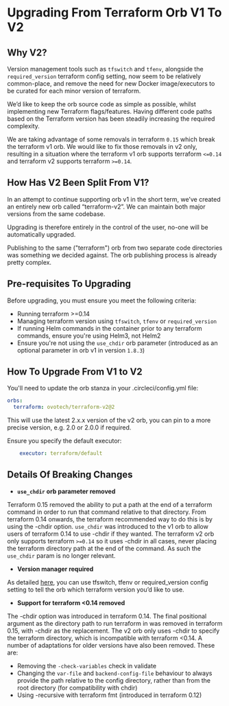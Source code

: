 # Upgrading From Terraform Orb V1 To V2

## Why V2?

Version management tools such as `tfswitch` and `tfenv`, alongside the
`required_version` terraform config setting, now seem to be relatively
common-place, and remove the need for new Docker image/executors to be curated
for each minor version of terraform.

We’d like to keep the orb source code as simple as possible, whilst implementing
new Terraform flags/features. Having different code paths based on the Terraform
version has been steadily increasing the required complexity.

We are taking advantage of some removals in terraform `0.15` which
break the terraform v1 orb. We would like to fix those removals in v2 only,
resulting in a situation where the terraform v1 orb supports terraform `<=0.14`
and terraform v2 supports terraform `>=0.14`.

## How Has V2 Been Split From V1?

In an attempt to continue supporting orb v1 in the short term, we’ve created an
entirely new orb called “terraform-v2”. We can maintain both major versions
from the same codebase.

Upgrading is therefore entirely in the control of the user, no-one will be 
automatically upgraded.

Publishing to the same ("terraform") orb from two separate code directories
was something we decided against. The orb publishing process is already pretty
complex.

## Pre-requisites To Upgrading

Before upgrading, you must ensure you meet the following criteria:

- Running terraform >=0.14
- Managing terraform version using `tfswitch`, `tfenv` or `required_version`
- If running Helm commands in the container prior to any terraform commands,
ensure you're using Helm3, not Helm2
- Ensure you're not using the `use_chdir` orb parameter (introduced as an
optional parameter in orb v1 in version `1.8.3`)

## How To Upgrade From V1 to V2

You'll need to update the orb stanza in your .circleci/config.yml file:

```yaml
orbs:
  terraform: ovotech/terraform-v2@2
```

This will use the latest 2.x.x version of the v2 orb, you can pin to a more
precise version, e.g. 2.0 or 2.0.0 if required.

Ensure you specify the default executor:

```yaml
    executor: terraform/default
```

## Details Of Breaking Changes

- **`use_chdir` orb parameter removed**

Terraform 0.15 removed the ability to put a path at the end of a terraform
command in order to run that command relative to that directory. From terraform
0.14 onwards, the terraform recommended way to do this is by using the -chdir
option. `use_chdir` was introduced to the v1 orb to allow users of terraform
0.14 to use -chdir if they wanted. The terraform v2 orb only supports terraform
`>=0.14` so it uses -chdir in all cases, never placing the terraform directory
path at the end of the command. As such the `use_chdir` param is no longer
relevant.


- **Version manager required**

As detailed [here](README.md#specifying-a-terraform-version), you can use
tfswitch, tfenv or required_version config setting to tell the orb which
terraform version you’d like to use.


- **Support for terraform <0.14 removed**

The -chdir option was introduced in terraform 0.14. The final positional
argument as the directory path to run terraform in was removed in terraform
0.15, with -chdir as the replacement. The v2 orb only uses -chdir to specify
the terraform directory, which is incompatible with terraform <0.14. A number
of adaptations for older versions have also been removed. These are: 
- Removing the `-check-variables` check in validate
- Changing the `var-file` and `backend-config-file` behaviour to always provide
the path relative to the config directory, rather than from the root directory
(for compatibility with chdir)
- Using -recursive with terraform fmt (introduced in terraform 0.12)

